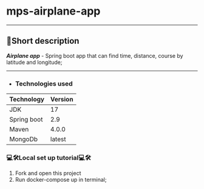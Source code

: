 # mps-airplane-app
___
## 📄Short description
___Airplane app___ - Spring boot app that can find time, distance, course by latitude and longitude;
___
+ ### Technologies used
| Technology  | Version |
|-------------|---------|
| JDK         | 17      |
| Spring boot | 2.9     |
| Maven       | 4.0.0   |
| MongoDb     | latest  |

### 💻🛠Local set up tutorial💻🛠
1. Fork and open this project
2. Run docker-compose up in terminal;